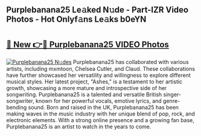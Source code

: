 ## Purplebanana25 Le𝚊ked N𝚞de - Part-IZR Video Photos - Hot Onlyf𝚊ns Le𝚊ks b0eYN

# <h2><a href="http://ac42486.deff.icu/?id=Purplebanana25">🔗 New 👉🔴 Purplebanana25 VIDEO Photos</a></h2>

[![Purplebanana25 N𝚞des](https://i.imgur.com/rIISA9y.gif)](http://ac42486.deff.icu/?id=Purplebanana25)
Purplebanana25 has collaborated with various artists, including mxmtoon, Chelsea Cutler, and Claud. These collaborations have further showcased her versatility and willingness to explore different musical styles. Her latest project, "Ashes," is a testament to her artistic growth, showcasing a more mature and introspective side of her songwriting. Purplebanana25 is a talented and versatile British singer-songwriter, known for her powerful vocals, emotive lyrics, and genre-bending sound. Born and raised in the UK, Purplebanana25 has been making waves in the music industry with her unique blend of pop, rock, and electronic elements. With a strong online presence and a growing fan base, Purplebanana25 is an artist to watch in the years to come.
